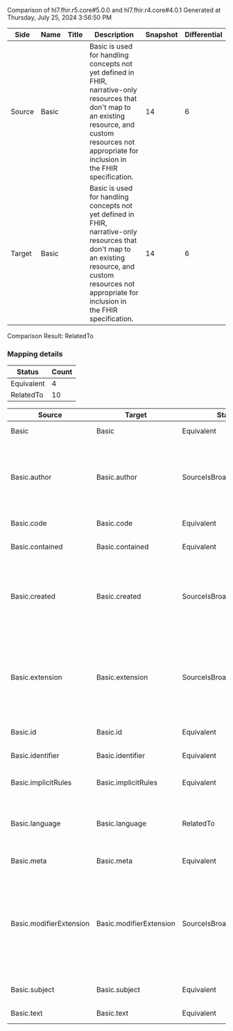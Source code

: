 Comparison of hl7.fhir.r5.core#5.0.0 and hl7.fhir.r4.core#4.0.1
Generated at Thursday, July 25, 2024 3:56:50 PM

| Side | Name | Title | Description | Snapshot | Differential |
| --- | --- | --- | --- | --- | --- |
| Source | Basic |  | Basic is used for handling concepts not yet defined in FHIR, narrative-only resources that don't map to an existing resource, and custom resources not appropriate for inclusion in the FHIR specification. | 14 | 6 |
| Target | Basic |  | Basic is used for handling concepts not yet defined in FHIR, narrative-only resources that don't map to an existing resource, and custom resources not appropriate for inclusion in the FHIR specification. | 14 | 6 |


Comparison Result: RelatedTo


### Mapping details

| Status | Count |
| ------ | ----- |
Equivalent | 4 |
RelatedTo | 10 |


| Source | Target | Status | Message |
| ------ | ------ | ------ | ------- |
| Basic | Basic | Equivalent | R5 `Basic` maps as Equivalent to R4 `Basic` |
| Basic.author | Basic.author | SourceIsBroaderThanTarget | R5 `Basic.author` maps as SourceIsBroaderThanTarget to R4 `Basic.author` - author has change due to type change: R5 `author` `Reference` maps as SourceIsBroaderThanTarget for R4 `author` |
| Basic.code | Basic.code | Equivalent | R5 `Basic.code` maps as Equivalent to R4 `Basic.code` |
| Basic.contained | Basic.contained | Equivalent | R5 `Basic.contained` maps as Equivalent to R4 `Basic.contained` |
| Basic.created | Basic.created | SourceIsBroaderThanTarget | R5 `Basic.created` maps as SourceIsBroaderThanTarget to R4 `Basic.created` - created has change due to type change: R5 created dateTime has no equivalent or mapped type in R4 created |
| Basic.extension | Basic.extension | SourceIsBroaderThanTarget | R5 `Basic.extension` maps as SourceIsBroaderThanTarget to R4 `Basic.extension` - extension has change due to type change: R5 `extension` `Extension` maps as SourceIsBroaderThanTarget for R4 `extension` |
| Basic.id | Basic.id | Equivalent | R5 `Basic.id` maps as Equivalent to R4 `Basic.id` |
| Basic.identifier | Basic.identifier | Equivalent | R5 `Basic.identifier` maps as Equivalent to R4 `Basic.identifier` |
| Basic.implicitRules | Basic.implicitRules | Equivalent | R5 `Basic.implicitRules` maps as Equivalent to R4 `Basic.implicitRules` |
| Basic.language | Basic.language | RelatedTo | R5 `Basic.language` maps as RelatedTo to R4 `Basic.language` - language changed the binding strength from Required to Preferred |
| Basic.meta | Basic.meta | Equivalent | R5 `Basic.meta` maps as Equivalent to R4 `Basic.meta` |
| Basic.modifierExtension | Basic.modifierExtension | SourceIsBroaderThanTarget | R5 `Basic.modifierExtension` maps as SourceIsBroaderThanTarget to R4 `Basic.modifierExtension` - modifierExtension has change due to type change: R5 `modifierExtension` `Extension` maps as SourceIsBroaderThanTarget for R4 `modifierExtension` |
| Basic.subject | Basic.subject | Equivalent | R5 `Basic.subject` maps as Equivalent to R4 `Basic.subject` |
| Basic.text | Basic.text | Equivalent | R5 `Basic.text` maps as Equivalent to R4 `Basic.text` |

